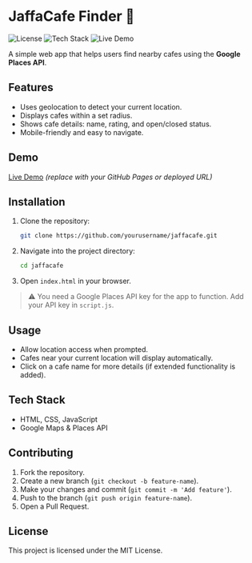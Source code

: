 # JaffaCafe Finder 🍵

![License](https://img.shields.io/badge/License-MIT-blue.svg)
![Tech Stack](https://img.shields.io/badge/Tech-HTML%20|%20CSS%20|%20JavaScript-brightgreen)
![Live Demo](https://img.shields.io/badge/Live-Demo-blueviolet)

A simple web app that helps users find nearby cafes using the **Google Places API**.  

## Features

- Uses geolocation to detect your current location.  
- Displays cafes within a set radius.  
- Shows cafe details: name, rating, and open/closed status.  
- Mobile-friendly and easy to navigate.  

## Demo

[Live Demo](#) _(replace with your GitHub Pages or deployed URL)_

## Installation

1. Clone the repository:  
   ```bash
   git clone https://github.com/yourusername/jaffacafe.git
   ```
2. Navigate into the project directory:  
   ```bash
   cd jaffacafe
   ```
3. Open `index.html` in your browser.  

> ⚠️ You need a Google Places API key for the app to function. Add your API key in `script.js`.

## Usage

- Allow location access when prompted.  
- Cafes near your current location will display automatically.  
- Click on a cafe name for more details (if extended functionality is added).  

## Tech Stack

- HTML, CSS, JavaScript  
- Google Maps & Places API  

## Contributing

1. Fork the repository.  
2. Create a new branch (`git checkout -b feature-name`).  
3. Make your changes and commit (`git commit -m 'Add feature'`).  
4. Push to the branch (`git push origin feature-name`).  
5. Open a Pull Request.  

## License

This project is licensed under the MIT License.
